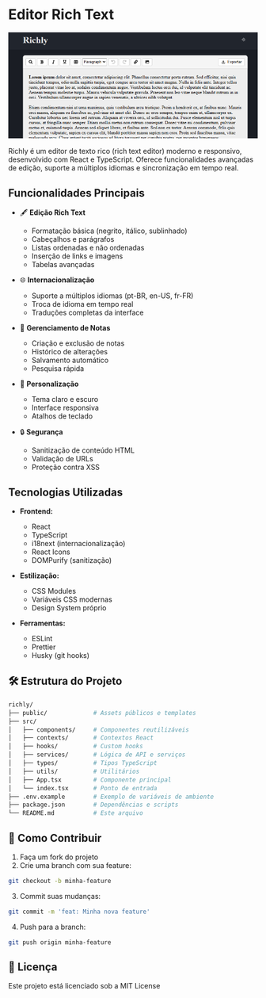 # Editor Rich Text

![Editor Screenshot](./images/richly.png)

Richly é um editor de texto rico (rich text editor) moderno e responsivo, desenvolvido com React e TypeScript. Oferece funcionalidades avançadas de edição, suporte a múltiplos idiomas e sincronização em tempo real.

## Funcionalidades Principais

- 🖋️ **Edição Rich Text**
  - Formatação básica (negrito, itálico, sublinhado)
  - Cabeçalhos e parágrafos
  - Listas ordenadas e não ordenadas
  - Inserção de links e imagens
  - Tabelas avançadas

- 🌐 **Internacionalização**
  - Suporte a múltiplos idiomas (pt-BR, en-US, fr-FR)
  - Troca de idioma em tempo real
  - Traduções completas da interface

- 💾 **Gerenciamento de Notas**
  - Criação e exclusão de notas
  - Histórico de alterações
  - Salvamento automático
  - Pesquisa rápida

- 🎨 **Personalização**
  - Tema claro e escuro
  - Interface responsiva
  - Atalhos de teclado

- 🔒 **Segurança**
  - Sanitização de conteúdo HTML
  - Validação de URLs
  - Proteção contra XSS

## Tecnologias Utilizadas

- **Frontend:**
  - React
  - TypeScript
  - i18next (internacionalização)
  - React Icons
  - DOMPurify (sanitização)

- **Estilização:**
  - CSS Modules
  - Variáveis CSS modernas
  - Design System próprio

- **Ferramentas:**
  - ESLint
  - Prettier
  - Husky (git hooks)


## 🛠️ Estrutura do Projeto

```bash
richly/
├── public/             # Assets públicos e templates
├── src/
│   ├── components/     # Componentes reutilizáveis
│   ├── contexts/       # Contextos React
│   ├── hooks/          # Custom hooks
│   ├── services/       # Lógica de API e serviços
│   ├── types/          # Tipos TypeScript
│   ├── utils/          # Utilitários
│   ├── App.tsx         # Componente principal
│   └── index.tsx       # Ponto de entrada
├── .env.example        # Exemplo de variáveis de ambiente
├── package.json        # Dependências e scripts
└── README.md           # Este arquivo
```

## 🤝 Como Contribuir

1. Faça um fork do projeto
2. Crie uma branch com sua feature:

```bash
git checkout -b minha-feature
```
3. Commit suas mudanças:

```bash
git commit -m 'feat: Minha nova feature'
```
4. Push para a branch:
```bash
git push origin minha-feature
```

## 📄 Licença
Este projeto está licenciado sob a MIT License
